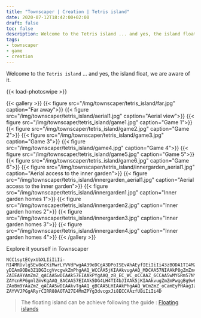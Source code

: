 ```yaml
---
title: "Townscaper | Creation | Tetris island"
date: 2020-07-12T18:42:00+02:00
draft: false
toc: false
description: Welcome to the Tetris island ... and yes, the island float, we are aware of it.
tags:
- townscaper
- game
- creation
---
```


Welcome to the `Tetris island` ... and yes, the island float, we are aware of it.

{{< load-photoswipe >}}

{{< gallery >}}
  {{< figure src="/img/townscaper/tetris_island/far.jpg" caption="Far away">}}
  {{< figure src="/img/townscaper/tetris_island/aerial1.jpg" caption="Aerial view">}}
  {{< figure src="/img/townscaper/tetris_island/game1.jpg" caption="Game 1">}}
  {{< figure src="/img/townscaper/tetris_island/game2.jpg" caption="Game 2">}}
  {{< figure src="/img/townscaper/tetris_island/game3.jpg" caption="Game 3">}}
  {{< figure src="/img/townscaper/tetris_island/game4.jpg" caption="Game 4">}}
  {{< figure src="/img/townscaper/tetris_island/game5.jpg" caption="Game 5">}}
  {{< figure src="/img/townscaper/tetris_island/game6.jpg" caption="Game 6">}}
  {{< figure src="/img/townscaper/tetris_island/innergarden_aerial1.jpg" caption="Aerial access to the inner garden">}}
  {{< figure src="/img/townscaper/tetris_island/innergarden_aerial1.jpg" caption="Aerial access to the inner garden">}}
  {{< figure src="/img/townscaper/tetris_island/innergarden1.jpg" caption="Inner garden homes 1">}}
  {{< figure src="/img/townscaper/tetris_island/innergarden2.jpg" caption="Inner garden homes 2">}}
  {{< figure src="/img/townscaper/tetris_island/innergarden3.jpg" caption="Inner garden homes 3">}}
  {{< figure src="/img/townscaper/tetris_island/innergarden4.jpg" caption="Inner garden homes 4">}}
{{< /gallery >}}

Explore it yourself in Townscaper

```text
NCC1sytECyxUbXLIiIiIi-RI4MRUvlgSEw8oCKiMwrLYVVdPwgAA39eDCgA3DPoISEvAhAEyfIEiIiIi43zBODA1TI4MZm5bJYmZm5jKYVVl5rLYmZm5wMYmSm57NoISm5DPYmZm5LQ4M3dfDJIAAk-yDIAm9OBe3Z1DGIcgVvcgwkZmPhgAAQ_WCCAA5jKIAAkvugAAQ_MDCAA57NIAAkP8gZmZmvAhwQ3fxAiIiIi4TOIAAkfrCIBAIPPgUmZmvTgZmZmPYgZmZmvcgAAQ_ECCAAZ_WCCAAZ_oCCAAZ_6CCAAZ_MDCAAZ_eDCAA5DPYmZm5LQYRU9NtgAAQ_HGgEJi8qASUmZ_8ACAA57EIAAkPYgAAQ_zBCAAZ_EC_WC_oCCAA5rLIAAk5wMIAAkv3gZmZmP8gFB1fxACAA53GAC0jBYSZm5rCIAAkPPgAAQmvTgAAQmPYgAAQmvcgPhgvlgPqgAAQmvugAAQ_MDmZmZ_eDWAUfDAIiIiIi-ZAIEA9YAmZmZ_qACAA5wDIAAk57EIAAkPYgAAQ_zB_EC_WC_oCCAAZ_6CCAA5wMYGRm57NYFR9HngfbAYEHRPGgZmZmvKgAAQ_8ACAAZ_OBCAAZ_gBCAAZ_zB_EC_WC_oCCAAZ_6CCAA5wMYEZm57NYEmZfTCIAAk-ZAYcnRPGgmlZmvKgAAQ_8ACAA57EIAAk5DG4LH4TI4bJIAAk5jKIAAkvugZmZmPwggBg9wBgmd2jBolZm5rCIAAkPPgAAQmvTgAAQmPYgAAQmvcgAAQmPhgAAQmvlgAAQ_oCmZmZ_6CCGEfwGIAAk-ZAoBm9YAaZmZ_qACAA5wDIAAkvTgAAQ_gBCAA5LHIAAkPhgAAQ_WCmZmZ_oCamEyPHAagIzjBYmZm5rCYmZm5wDYmZm57EYmZm5DG4dXm5LHYeZm5TIYmZm5bJoICEfDJIiIiIi-ZAYVVJPGgARyrCIRR88AOTA27E4MmZPYg3dvcgxJi8ECCAAzfUBiIiIi4D
```

> The floating island can be achieve following the guide : [Floating islands](https://steamcommunity.com/sharedfiles/filedetails/?id=2158600516)
